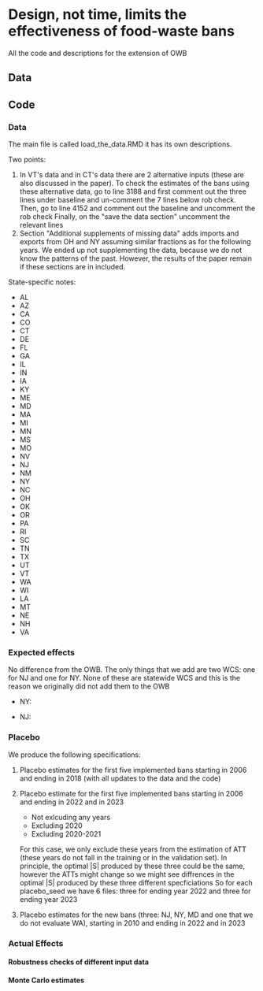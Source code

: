 # Design, not time, limits the effectiveness of food‑waste bans
All the code and descriptions for the extension of OWB

## Data 

## Code

### Data

The main file is called load_the_data.RMD it has its own descriptions. 

Two points: 

1) In VT's data and in CT's data there are 2 alternative inputs (these are also discussed in the paper).
   To check the estimates of the bans using these alternative data, go to  line 3188 and first comment out the three lines under baseline and un-comment the 7 lines below rob check.
   Then, go to line 4152 and comment out the baseline and uncomment the rob check 
   Finally, on the "save the data section" uncomment the relevant lines 
2) Section "Additional supplements of missing data" adds imports and exports from OH and NY assuming similar fractions as for the following years. We ended up not supplementing the data, because we do not know the patterns of the past.
   However, the results of the paper remain if these sections are in included. 

State-specific notes: 

- AL
- AZ
- CA
- CO
- CT
- DE
- FL
- GA
- IL
- IN
- IA
- KY
- ME
- MD
- MA
- MI
- MN
- MS
- MO
- NV
- NJ
- NM
- NY
- NC
- OH
- OK
- OR
- PA
- RI
- SC
- TN
- TX
- UT
- VT
- WA
- WI
- LA
- MT
- NE
- NH
- VA

### Expected effects 
No difference from the OWB. The only things that we add are two WCS: one for NJ and one for NY. 
None of these are statewide WCS and this is the reason we originally did not add them to the OWB 

- NY:

- NJ: 

### Placebo 

We produce the following specifications: 

1) Placebo estimates for the first five implemented bans starting in 2006 and ending in 2018 (with all updates to the data and the code)

2) Placebo estimate for the first five implemented bans starting in 2006 and ending in 2022 and in 2023
   - Not exlcuding any years
   - Excluding 2020
   - Excluding 2020-2021
     
   For this case, we only exclude these years from the estimation of ATT (these years do not fall in the training or in the validation set). In principle, the optimal |S| produced by these three could be the same, however the ATTs might change so we might see diffrences in the optimal |S| produced by these three different specficiations
So for each placebo_seed we have 6 files: three for ending year 2022 and three for ending year 2023

3) Placebo estimates for the new bans (three: NJ, NY, MD and one that we do not evaluate WA), starting in 2010 and ending in 2022 and in 2023

### Actual Effects 

#### Robustness checks of different input data 

#### Monte Carlo estimates

